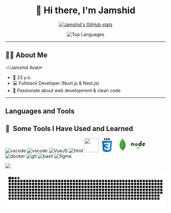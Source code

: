 <h1 align="center">👋 Hi there, I'm Jamshid</h1>

<p align="center">
 <a href="https://github.com/feylon" target="_blank">
  <img src="https://github-readme-stats.vercel.app/api?username=feylon&theme=tokyonight&show_icons=true" alt="Jamshid's GitHub stats"/>
 </a>
</p>

<p align="center">
 <img src="https://github-readme-stats.vercel.app/api/top-langs/?username=feylon&layout=compact&theme=onedark&hide=css,html,jupyter%20notebook" alt="Top Languages"/>
</p>

---

## 👨‍💻 About Me  

<img 
  src="https://avatars.githubusercontent.com/u/129485306?v=4" 
  alt="Jamshid Avatar" 
  width="70" 
  height="70" 
  style="border-radius:50%;"
/>

- 🧑 23 y.o.  
- 💻 Fullstack Developer (Nuxt.js & Nest.js)  
- 🚀 Passionate about web development & clean code  

---

## Languages and Tools

<h2> 🚀 &nbsp;Some Tools I Have Used and Learned</h2>
<p align="left">
<img src="https://camo.githubusercontent.com/4b0000b8e7a6449a924fe0212093b9f3936ef80cc8fdfbb770baad58f58b8c2c/68747470733a2f2f6e6573746a732e636f6d2f696d672f6c6f676f2d736d616c6c2e737667" alt="vscode" width="45" height="45"/> 
<img src="https://cdn.jsdelivr.net/gh/devicons/devicon/icons/vscode/vscode-original.svg" alt="vscode" width="45" height="45"/>

<img src="https://cdn.jsdelivr.net/gh/devicons/devicon/icons/vuejs/vuejs-original-wordmark.svg" alt="VueJS" width="45" height="45"/>
<img src="https://cdn.jsdelivr.net/gh/devicons/devicon/icons/html5/html5-original.svg" alt="html" width="45" height="45"/>
<img src="https://cdn.jsdelivr.net/gh/devicons/devicon@latest/icons/bootstrap/bootstrap-original-wordmark.svg" width="45" height="45" />
<img src="https://raw.githubusercontent.com/devicons/devicon/master/icons/css3/css3-original-wordmark.svg" alt="css3" width="45" height="45" />
<img src="https://raw.githubusercontent.com/devicons/devicon/master/icons/mongodb/mongodb-original.svg" alt="mongodb" width="45" height="45" />
<img src="https://raw.githubusercontent.com/devicons/devicon/master/icons/nodejs/nodejs-original-wordmark.svg" alt="nodejs" width="45" height="45" />
<img src="https://cdn.jsdelivr.net/gh/devicons/devicon/icons/docker/docker-original.svg" alt="docker" width="45" height="45"/>
<img src="https://cdn.jsdelivr.net/gh/devicons/devicon/icons/git/git-original.svg" alt="git" width="45" height="45"/>
<img src="https://cdn.jsdelivr.net/gh/devicons/devicon/icons/bash/bash-original.svg" alt="bash" width="45" height="45"/>
<img src="https://cdn.jsdelivr.net/gh/devicons/devicon/icons/figma/figma-original.svg" alt="figma" width="45" height="45"/>   
</p>


<img src="https://capsule-render.vercel.app/api?type=waving&color=gradient&height=60&section=footer&width=100"/>

![Snake animation](https://raw.githubusercontent.com/platane/platane/output/github-contribution-grid-snake-dark.svg)


